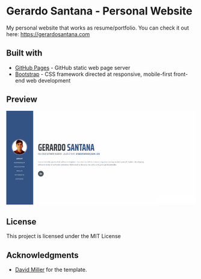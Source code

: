 # Gerardo Santana - Personal Website 

My personal website that works as resume/portfolio. You can check it out here:
https://gerardosantana.com

## Built with

* [GitHub Pages](https://pages.github.com) - GitHub static web page server
* [Bootstrap](https://maven.apache.org/) -  CSS framework directed at responsive, mobile-first front-end web development

## Preview

![web page preview](https://github.com/GerardoSant/Personal-Website/blob/master/preview.gif)

## License

This project is licensed under the MIT License

## Acknowledgments

* [David Miller](https://github.com/davidtmiller) for the template.
